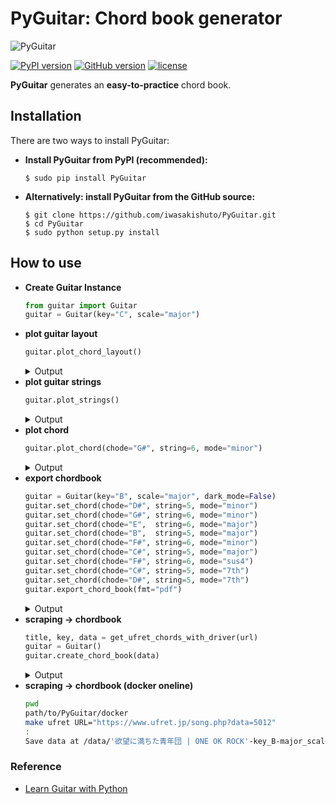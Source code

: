 # PyGuitar: Chord book generator

![PyGuitar](https://github.com/iwasakishuto/PyGuitar/blob/master/image/pyguitar.png?raw=true)

[![PyPI version](https://badge.fury.io/py/PyGuitar.svg)](https://pypi.org/project/PyGuitar/)
[![GitHub version](https://badge.fury.io/gh/iwasakishuto%2FPyGuitar.svg)](https://github.com/iwasakishuto/PyGuitar)
[![license](https://img.shields.io/github/license/mashape/apistatus.svg?maxAge=2592000)](https://github.com/iwasakishuto/PyGuitar/blob/gh-pages/LICENSE)

**PyGuitar** generates an **easy-to-practice** chord book.

## Installation

There are two ways to install PyGuitar:

- **Install PyGuitar from PyPI (recommended):**
    ```
    $ sudo pip install PyGuitar
    ```
- **Alternatively: install PyGuitar from the GitHub source:**
    ```
    $ git clone https://github.com/iwasakishuto/PyGuitar.git
    $ cd PyGuitar
    $ sudo python setup.py install
    ```

## How to use

- **Create Guitar Instance**
    ```python
    from guitar import Guitar
    guitar = Guitar(key="C", scale="major")
    ```
- **plot guitar layout**
    ```python
    guitar.plot_chord_layout()
    ```
    <details>
        <summary>Output</summary>
        <img src="https://github.com/iwasakishuto/PyGuitar/blob/master/image/chord-layout.png?raw=true" alt="chord layout">
    </details>
- **plot guitar strings**
    ```python
    guitar.plot_strings()
    ```
    <details>
        <summary>Output</summary>
        <img src="https://github.com/iwasakishuto/PyGuitar/blob/master/image/guitar-strings.png?raw=true" alt="guitar strings">
    </details>
- **plot chord**
    ```python
    guitar.plot_chord(chode="G#", string=6, mode="minor")
    ```
    <details>
        <summary>Output</summary>
        <img src="https://github.com/iwasakishuto/PyGuitar/blob/master/image/chord-sample.png?raw=true" alt="chord-G#.png">
    </details>
- **export chordbook**
    ```python
    guitar = Guitar(key="B", scale="major", dark_mode=False)
    guitar.set_chord(chode="D#", string=5, mode="minor")
    guitar.set_chord(chode="G#", string=6, mode="minor")
    guitar.set_chord(chode="E",  string=6, mode="major")
    guitar.set_chord(chode="B",  string=5, mode="major")
    guitar.set_chord(chode="F#", string=6, mode="minor")
    guitar.set_chord(chode="C#", string=5, mode="major")
    guitar.set_chord(chode="F#", string=6, mode="sus4")
    guitar.set_chord(chode="C#", string=5, mode="7th")
    guitar.set_chord(chode="D#", string=5, mode="7th")
    guitar.export_chord_book(fmt="pdf")
    ```
    <details>
        <summary>Output</summary>
        <img src="https://github.com/iwasakishuto/PyGuitar/blob/master/examples/Whole-notes.png?raw=true" alt="Whole-notes.png">
    </details>
- **scraping -> chordbook**
    ```python
    title, key, data = get_ufret_chords_with_driver(url)
    guitar = Guitar()
    guitar.create_chord_book(data)
    ```
    <details>
        <summary>Output</summary>
        <img src="https://github.com/iwasakishuto/PyGuitar/blob/master/image/chordbook-sample.png?raw=true" alt="chordbook.png">
    </details>
- **scraping -> chordbook (docker oneline)**
    ```sh
    pwd
    path/to/PyGuitar/docker
    make ufret URL="https://www.ufret.jp/song.php?data=5012"
    :
    Save data at /data/'欲望に満ちた青年団 | ONE OK ROCK'-key_B-major_scale.pdf
    ```

### Reference

- [Learn Guitar with Python](https://medium.com/better-programming/how-to-learn-guitar-with-python-978a1896a47)
